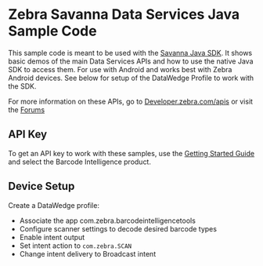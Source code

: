 Zebra Savanna Data Services Java Sample Code
============================================

This sample code is meant to be used with the [Savanna Java SDK](https://github.com/Zebra/Savanna-Java-SDK).  It shows basic demos of the main Data Services APIs and how to use the native Java SDK to access them.  For use with Android and works best with Zebra Android devices.  See below for setup of the DataWedge Profile to work with the SDK.

For more information on these APIs, go to [Developer.zebra.com/apis](https://developer.zebra.com/apis) or visit the [Forums](https://developer.zebra.com/forum/search?keys=&field_zebra_curated_tags_tid%5B%5D=273)

API Key
-------

To get an API key to work with these samples, use the [Getting Started Guide](https://developer.zebra.com/gsg) and select the Barcode Intelligence product.  

Device Setup
------------

Create a DataWedge profile:

* Associate the app com.zebra.barcodeintelligencetools
* Configure scanner settings to decode desired barcode types
* Enable intent output
* Set intent action to `com.zebra.SCAN`
* Change intent delivery to Broadcast intent
